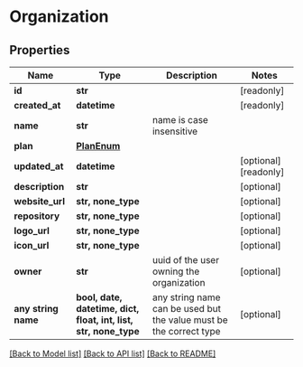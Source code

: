 # Organization


## Properties
Name | Type | Description | Notes
------------ | ------------- | ------------- | -------------
**id** | **str** |  | [readonly] 
**created_at** | **datetime** |  | [readonly] 
**name** | **str** | name is case insensitive | 
**plan** | [**PlanEnum**](PlanEnum.md) |  | 
**updated_at** | **datetime** |  | [optional] [readonly] 
**description** | **str** |  | [optional] 
**website_url** | **str, none_type** |  | [optional] 
**repository** | **str, none_type** |  | [optional] 
**logo_url** | **str, none_type** |  | [optional] 
**icon_url** | **str, none_type** |  | [optional] 
**owner** | **str** | uuid of the user owning the organization | [optional] 
**any string name** | **bool, date, datetime, dict, float, int, list, str, none_type** | any string name can be used but the value must be the correct type | [optional]

[[Back to Model list]](../README.md#documentation-for-models) [[Back to API list]](../README.md#documentation-for-api-endpoints) [[Back to README]](../README.md)


